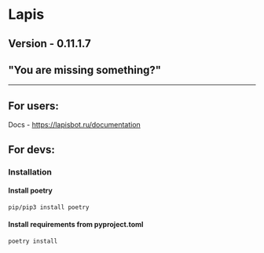 # Lapis
## Version - 0.11.1.7
## "You are missing something?"

-------------

## For users:
Docs - https://lapisbot.ru/documentation

## For devs:

### Installation

#### Install poetry
```
pip/pip3 install poetry
```

#### Install requirements from pyproject.toml
```
poetry install
```





